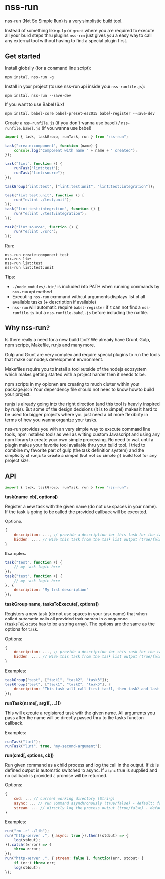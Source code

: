 nss-run
=======

nss-run (Not So Simple Run) is a very simplistic build tool.

Instead of something like `gulp` or `grunt` where you are
required to execute all your build steps thru plugins `nss-run`
just gives you a easy way to call any external tool without
having to find a special plugin first.

Get started
-----------

Install globally (for a command line script):

    npm install nss-run -g

Install in your project (to use nss-run api inside your `nss-runfile.js`):

    npm install nss-run --save-dev

If you want to use Babel (6.x)

    npm install babel-core babel-preset-es2015 babel-register --save-dev

Create a `nss-runfile.js` (if you don't wanna use babel) / `nss-runfile.babel.js` (if you wanna use babel)

```javascript
import { task, taskGroup, runTask, run } from "nss-run";

task("create:component", function (name) {
    console.log("Component with name " + name + " created");
});

task("lint", function () {
    runTask("lint:test");
    runTask("lint:source");
});

taskGroup("lint:test", ["lint:test:unit", "lint:test:integration"]);

task("lint:test:unit", function () {
    run("eslint ./test/unit");
});
task("lint:test:integration", function () {
    run("eslint ./test/integration");
});

task("lint:source", function () {
    run("eslint ./src");
});
```

Run:
```
nss-run create:component test
nss-run lint
nss-run lint:test
nss-run lint:test:unit
```

Tips:
* `./node_modules/.bin/` is included into PATH when running commands by `nss-run` api method
* Executing `nss-run` command without arguments displays list of all available tasks (+ description if available)
* `nss-run` will automatic require `babel-register` if it can not find a `nss-runfile.js` but 
  a `nss-runfile.babel.js` before including the runfile.

Why nss-run?
------------

Is there really a need for a new build tool? We already have Grunt, Gulp,
npm scripts, Makefile, runjs and many more.

Gulp and Grunt are very complex and require special plugins to run the tools
that make our nodejs development environment.

Makefiles require you to install a tool outside of the nodejs ecosystem which
makes getting started with a project harder then it needs to be.

npm scripts in my opionen are creating to much clutter within your package.json
Your dependency file should not need to know how to build your project.

runjs is already going into the right direction (and this tool is heavily inspired
by runjs). But some of the design decisions (it is to simpel) makes it hard to be
used for bigger projects where you just need a bit more flexibility in terms of
how you wanna organize your tasks.

nss-run provides you with an very simple way to execute command line tools, npm
installed tools as well as writing custom Javascript and using any npm library
to create your own simple processing. No need to wait until a plugin makes your
favorite tool available thru your build tool. I tried to combine my favorite part
of gulp (the task definition system) and the simplicity of runjs to create a simpel
(but not so simple ;)) build tool for any project size.

API
---

```javascript
import { task, taskGroup, runTask, run } from "nss-run";
```

**task(name, cb[, options])**

Register a new task with the given name (do not use spaces in your name). If the task is going to be called the
provided callback will be executed.

Options:

```javascript
{
    description: ..., // provide a description for this task for the task list output (String)
    hidden: ..., // Hide this task from the task list output (true/false) - default: false
}
```

Examples:

```javascript
task("test", function () {
    // my task logic here
});
task("test", function () {
    // my task logic here
}, {
    description: "My test description"
});
```

**taskGroup(name, tasksToExecute[, options])**

Registers a new task (do not use spaces in your task name) that when called automatic calls all provided task names in a 
sequence (`tasksToExecute` has to be a string array). The options are the same as the options for `task`.

Options:

```javascript
{
    description: ..., // provide a description for this task for the task list output (String)
    hidden: ..., // Hide this task from the task list output (true/false) - default: false
}
```

Examples:

```javascript
taskGroup("test", ["task1", "task2", "task3"]);
taskGroup("test", ["task1", "task2", "task3"], {
    description: "This task will call first task1, then task2 and last task3"
});
```

**runTask(name[, arg1[, ...]])**

This will execute a registered task with the given name. All arguments you pass
after the name will be directly passed thru to the tasks function callback.

Examples:

```javascript
runTask("lint");
runTask("lint", true, "my-second-argument");
```

**run(cmd[, options, cb])**

Run given command as a child process and log the call in the output. If `cb` is defined
output is automatic switched to async. If `async` true is supplied and no callback is 
provided a promise will be returned.

Options:

```javascript
{
    cwd: .., // current working directory (String)
    async: ... // run command asynchronously (true/false) - default: false
    stream: ... // directly log the process output (true/false) - default: true
}
```

Examples:

```javascript
run("rm -rf ./lib");
run("http-server .", { async: true }).then((stdout) => {
    log(stdout);
}).catch((error) => {
    throw error;
});
run("http-server .", { stream: false }, function(err, stdout) {
    if (err) throw err;
    log(stdout);
});
```
